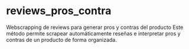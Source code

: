 # reviews_pros_contra
Webscrapping de reviews para generar pros y contras del producto
Este método permite scrapear automáticamente reseñas e interpretar pros y contras de un producto de forma organizada.

